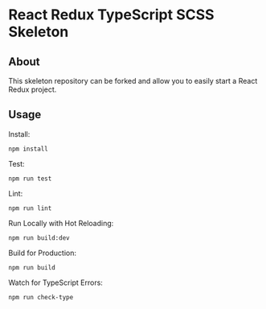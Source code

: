 # React Redux TypeScript SCSS Skeleton

## About

This skeleton repository can be forked and allow you to easily start a React Redux project.

## Usage

Install:

    npm install

Test:

    npm run test

Lint:

    npm run lint

Run Locally with Hot Reloading:

    npm run build:dev

Build for Production:

    npm run build

Watch for TypeScript Errors:

    npm run check-type
